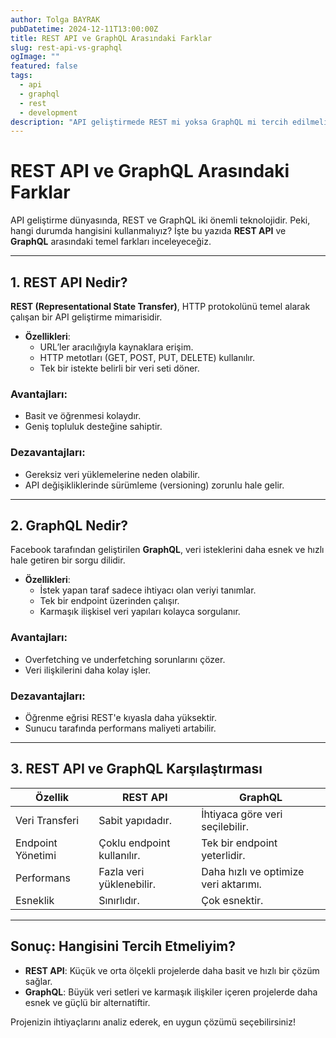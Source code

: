 ```yaml
---
author: Tolga BAYRAK
pubDatetime: 2024-12-11T13:00:00Z
title: REST API ve GraphQL Arasındaki Farklar
slug: rest-api-vs-graphql
ogImage: ""
featured: false
tags:
  - api
  - graphql
  - rest
  - development
description: "API geliştirmede REST mi yoksa GraphQL mi tercih edilmeli? Bu iki teknoloji arasındaki farkları detaylı bir şekilde açıklıyoruz."
---
```


# REST API ve GraphQL Arasındaki Farklar

API geliştirme dünyasında, REST ve GraphQL iki önemli teknolojidir. Peki, hangi durumda hangisini kullanmalıyız? İşte bu yazıda **REST API** ve **GraphQL** arasındaki temel farkları inceleyeceğiz.

---

## **1. REST API Nedir?**

**REST (Representational State Transfer)**, HTTP protokolünü temel alarak çalışan bir API geliştirme mimarisidir.

- **Özellikleri**:
  - URL’ler aracılığıyla kaynaklara erişim.
  - HTTP metotları (GET, POST, PUT, DELETE) kullanılır.
  - Tek bir istekte belirli bir veri seti döner.

### Avantajları:
- Basit ve öğrenmesi kolaydır.
- Geniş topluluk desteğine sahiptir.

### Dezavantajları:
- Gereksiz veri yüklemelerine neden olabilir.
- API değişikliklerinde sürümleme (versioning) zorunlu hale gelir.

---

## **2. GraphQL Nedir?**

Facebook tarafından geliştirilen **GraphQL**, veri isteklerini daha esnek ve hızlı hale getiren bir sorgu dilidir.

- **Özellikleri**:
  - İstek yapan taraf sadece ihtiyacı olan veriyi tanımlar.
  - Tek bir endpoint üzerinden çalışır.
  - Karmaşık ilişkisel veri yapıları kolayca sorgulanır.

### Avantajları:
- Overfetching ve underfetching sorunlarını çözer.
- Veri ilişkilerini daha kolay işler.

### Dezavantajları:
- Öğrenme eğrisi REST'e kıyasla daha yüksektir.
- Sunucu tarafında performans maliyeti artabilir.

---

## **3. REST API ve GraphQL Karşılaştırması**

| Özellik             | REST API                        | GraphQL                      |
|----------------------|---------------------------------|-----------------------------|
| Veri Transferi       | Sabit yapıdadır.               | İhtiyaca göre veri seçilebilir. |
| Endpoint Yönetimi    | Çoklu endpoint kullanılır.     | Tek bir endpoint yeterlidir. |
| Performans           | Fazla veri yüklenebilir.       | Daha hızlı ve optimize veri aktarımı. |
| Esneklik             | Sınırlıdır.                    | Çok esnektir.               |

---

## **Sonuç: Hangisini Tercih Etmeliyim?**

- **REST API**: Küçük ve orta ölçekli projelerde daha basit ve hızlı bir çözüm sağlar.
- **GraphQL**: Büyük veri setleri ve karmaşık ilişkiler içeren projelerde daha esnek ve güçlü bir alternatiftir.

Projenizin ihtiyaçlarını analiz ederek, en uygun çözümü seçebilirsiniz!
